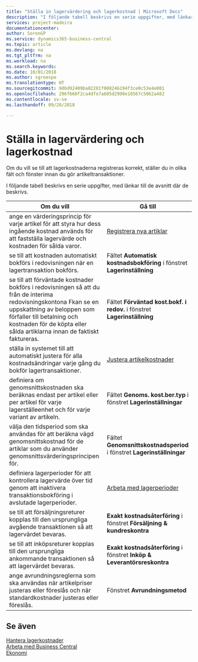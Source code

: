 ```yaml
---
title: "Ställa in lagervärdering och lagerkostnad | Microsoft Docs"
description: "I följande tabell beskrivs en serie uppgifter, med länkar till de avsnitt där de beskrivs."
services: project-madeira
documentationcenter: 
author: SorenGP
ms.service: dynamics365-business-central
ms.topic: article
ms.devlang: na
ms.tgt_pltfrm: na
ms.workload: na
ms.search.keywords: 
ms.date: 10/01/2018
ms.author: sgroespe
ms.translationtype: HT
ms.sourcegitcommit: 9dbd92409ba02281f008246194f3ce0c53e4e001
ms.openlocfilehash: 296f660f2ca4dfe7a605d2990e18567c5062a482
ms.contentlocale: sv-se
ms.lasthandoff: 09/28/2018

---
```

# <a name="setting-up-inventory-valuation-and-costing"></a>Ställa in lagervärdering och lagerkostnad
Om du vill se till att lagerkostnaderna registreras korrekt, ställer du in olika fält och fönster innan du gör artikeltransaktioner.

I följande tabell beskrivs en serie uppgifter, med länkar till de avsnitt där de beskrivs.

|**Om du vill**|**Gå till**|  
|------------|-------------|  
|ange en värderingsprincip för varje artikel för att styra hur dess ingående kostnad används för att fastställa lagervärde och kostnaden för sålda varor.|[Registrera nya artiklar](inventory-how-register-new-items.md)|  
|se till att kostnaden automatiskt bokförs i redovisningen när en lagertransaktion bokförs.|Fältet **Automatisk kostnadsbokföring** i fönstret **Lagerinställning**|  
|se till att förväntade kostnader bokförs i redovisningen så att du från de interima redovisningskontona Fkan se en uppskattning av beloppen som förfaller till betalning och kostnaden för de köpta eller sålda artiklarna innan de faktiskt faktureras.|Fältet **Förväntad kost.bokf. i redov.** i fönstret **Lagerinställning**|  
|ställa in systemet till att automatiskt justera för alla kostnadsändringar varje gång du bokför lagertransaktioner.|[Justera artikelkostnader](inventory-how-adjust-item-costs.md)|  
|definiera om genomsnittskostnaden ska beräknas endast per artikel eller per artikel för varje lagerställeenhet och för varje variant av artikeln.|Fältet **Genoms. kost.ber.typ** i fönstret **Lagerinställningar**|  
|välja den tidsperiod som ska användas för att beräkna vägd genomsnittskostnad för de artiklar som du använder genomsnittsvärderingsprincipen för.|Fältet **Genomsnittskostnadsperiod** i fönstret **Lagerinställningar**|  
|definiera lagerperioder för att kontrollera lagervärde över tid genom att inaktivera transaktionsbokföring i avslutade lagerperioder.|[Arbeta med lagerperioder](finance-how-to-work-with-inventory-periods.md)|  
|se till att försäljningsreturer kopplas till den ursprungliga avgående transaktionen så att lagervärdet bevaras.|**Exakt kostnadsåterföring** i fönstret **Försäljning & kundreskontra**|  
|se till att inköpsreturer kopplas till den ursprungliga ankommande transaktionen så att lagervärdet bevaras.|**Exakt kostnadsåterföring** i fönstret **Inköp & Leverantörsreskontra**|
|ange avrundningsreglerna som ska användas när artikelpriser justeras eller föreslås och när standardkostnader justeras eller föreslås.|Fönstret **Avrundningsmetod**|  

## <a name="see-also"></a>Se även  
[Hantera lagerkostnader](finance-manage-inventory-costs.md)  
[Arbeta med Business Central](ui-work-product.md)  
[Ekonomi](finance.md)  

